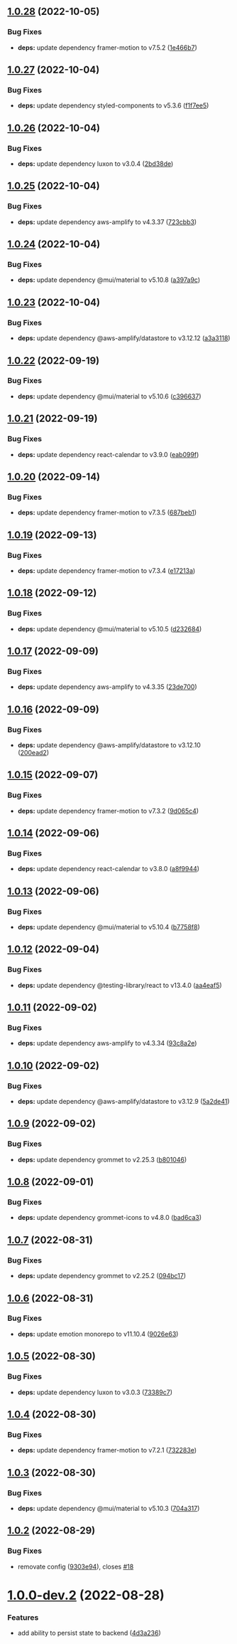 ## [1.0.28](https://github.com/OffendingCommit/jellyplan/compare/v1.0.27...v1.0.28) (2022-10-05)


### Bug Fixes

* **deps:** update dependency framer-motion to v7.5.2 ([1e466b7](https://github.com/OffendingCommit/jellyplan/commit/1e466b7e12ccb3003975a1a56b951c197696ffc1))

## [1.0.27](https://github.com/OffendingCommit/jellyplan/compare/v1.0.26...v1.0.27) (2022-10-04)


### Bug Fixes

* **deps:** update dependency styled-components to v5.3.6 ([f1f7ee5](https://github.com/OffendingCommit/jellyplan/commit/f1f7ee5f1cdadbfb77ad0ae023ac966db631d2b9))

## [1.0.26](https://github.com/OffendingCommit/jellyplan/compare/v1.0.25...v1.0.26) (2022-10-04)


### Bug Fixes

* **deps:** update dependency luxon to v3.0.4 ([2bd38de](https://github.com/OffendingCommit/jellyplan/commit/2bd38dec7851212a43bbd2da8151fc9945b16004))

## [1.0.25](https://github.com/OffendingCommit/jellyplan/compare/v1.0.24...v1.0.25) (2022-10-04)


### Bug Fixes

* **deps:** update dependency aws-amplify to v4.3.37 ([723cbb3](https://github.com/OffendingCommit/jellyplan/commit/723cbb3b2bea482e7a12e744d9ed3593900799fb))

## [1.0.24](https://github.com/OffendingCommit/jellyplan/compare/v1.0.23...v1.0.24) (2022-10-04)


### Bug Fixes

* **deps:** update dependency @mui/material to v5.10.8 ([a397a9c](https://github.com/OffendingCommit/jellyplan/commit/a397a9ceddbed1a07988f337530bb3ca779c9727))

## [1.0.23](https://github.com/OffendingCommit/jellyplan/compare/v1.0.22...v1.0.23) (2022-10-04)


### Bug Fixes

* **deps:** update dependency @aws-amplify/datastore to v3.12.12 ([a3a3118](https://github.com/OffendingCommit/jellyplan/commit/a3a31180601da43a6a4d2e40e3a840b0c158db95))

## [1.0.22](https://github.com/OffendingCommit/jellyplan/compare/v1.0.21...v1.0.22) (2022-09-19)


### Bug Fixes

* **deps:** update dependency @mui/material to v5.10.6 ([c396637](https://github.com/OffendingCommit/jellyplan/commit/c396637ac88ad2fecc56046978e2e2abf19e2bcb))

## [1.0.21](https://github.com/OffendingCommit/jellyplan/compare/v1.0.20...v1.0.21) (2022-09-19)


### Bug Fixes

* **deps:** update dependency react-calendar to v3.9.0 ([eab099f](https://github.com/OffendingCommit/jellyplan/commit/eab099fd21c071051affc8b378b91cad331c3600))

## [1.0.20](https://github.com/OffendingCommit/jellyplan/compare/v1.0.19...v1.0.20) (2022-09-14)


### Bug Fixes

* **deps:** update dependency framer-motion to v7.3.5 ([687beb1](https://github.com/OffendingCommit/jellyplan/commit/687beb15e7a98652185295d32fa3e035114d781b))

## [1.0.19](https://github.com/OffendingCommit/jellyplan/compare/v1.0.18...v1.0.19) (2022-09-13)


### Bug Fixes

* **deps:** update dependency framer-motion to v7.3.4 ([e17213a](https://github.com/OffendingCommit/jellyplan/commit/e17213accbb57a86cd93b0931a031b8f9cadddd9))

## [1.0.18](https://github.com/OffendingCommit/jellyplan/compare/v1.0.17...v1.0.18) (2022-09-12)


### Bug Fixes

* **deps:** update dependency @mui/material to v5.10.5 ([d232684](https://github.com/OffendingCommit/jellyplan/commit/d232684d4988a3af497befd486df5beb202838a5))

## [1.0.17](https://github.com/OffendingCommit/jellyplan/compare/v1.0.16...v1.0.17) (2022-09-09)


### Bug Fixes

* **deps:** update dependency aws-amplify to v4.3.35 ([23de700](https://github.com/OffendingCommit/jellyplan/commit/23de7006a1e0c44531a404a676de41e983d63755))

## [1.0.16](https://github.com/OffendingCommit/jellyplan/compare/v1.0.15...v1.0.16) (2022-09-09)


### Bug Fixes

* **deps:** update dependency @aws-amplify/datastore to v3.12.10 ([200ead2](https://github.com/OffendingCommit/jellyplan/commit/200ead2b96d4ac8b57f93ed61d6e02d735b46ec4))

## [1.0.15](https://github.com/OffendingCommit/jellyplan/compare/v1.0.14...v1.0.15) (2022-09-07)


### Bug Fixes

* **deps:** update dependency framer-motion to v7.3.2 ([9d065c4](https://github.com/OffendingCommit/jellyplan/commit/9d065c462ab62579ff7f54b14f64df97fd010282))

## [1.0.14](https://github.com/OffendingCommit/jellyplan/compare/v1.0.13...v1.0.14) (2022-09-06)


### Bug Fixes

* **deps:** update dependency react-calendar to v3.8.0 ([a8f9944](https://github.com/OffendingCommit/jellyplan/commit/a8f9944b3725fe8c17d2d60b34cddab57905efb6))

## [1.0.13](https://github.com/OffendingCommit/jellyplan/compare/v1.0.12...v1.0.13) (2022-09-06)


### Bug Fixes

* **deps:** update dependency @mui/material to v5.10.4 ([b7758f8](https://github.com/OffendingCommit/jellyplan/commit/b7758f8fabd9e7fcc241e509cf20d484af98d2b3))

## [1.0.12](https://github.com/OffendingCommit/jellyplan/compare/v1.0.11...v1.0.12) (2022-09-04)


### Bug Fixes

* **deps:** update dependency @testing-library/react to v13.4.0 ([aa4eaf5](https://github.com/OffendingCommit/jellyplan/commit/aa4eaf5008cbec396a882e7f0d40f5e095b8ae03))

## [1.0.11](https://github.com/OffendingCommit/mealcal/compare/v1.0.10...v1.0.11) (2022-09-02)


### Bug Fixes

* **deps:** update dependency aws-amplify to v4.3.34 ([93c8a2e](https://github.com/OffendingCommit/mealcal/commit/93c8a2e737657fd7470280eeabd5fbcfd6a0160f))

## [1.0.10](https://github.com/OffendingCommit/mealcal/compare/v1.0.9...v1.0.10) (2022-09-02)


### Bug Fixes

* **deps:** update dependency @aws-amplify/datastore to v3.12.9 ([5a2de41](https://github.com/OffendingCommit/mealcal/commit/5a2de414468fd1ef67f8d107453c44e6d00dd74f))

## [1.0.9](https://github.com/OffendingCommit/mealcal/compare/v1.0.8...v1.0.9) (2022-09-02)


### Bug Fixes

* **deps:** update dependency grommet to v2.25.3 ([b801046](https://github.com/OffendingCommit/mealcal/commit/b80104672e7fd8082f987d3bebcd703555e148e9))

## [1.0.8](https://github.com/OffendingCommit/mealcal/compare/v1.0.7...v1.0.8) (2022-09-01)


### Bug Fixes

* **deps:** update dependency grommet-icons to v4.8.0 ([bad6ca3](https://github.com/OffendingCommit/mealcal/commit/bad6ca34bf9ddc5e51bb1ee0b1c200617eda6125))

## [1.0.7](https://github.com/OffendingCommit/mealcal/compare/v1.0.6...v1.0.7) (2022-08-31)


### Bug Fixes

* **deps:** update dependency grommet to v2.25.2 ([094bc17](https://github.com/OffendingCommit/mealcal/commit/094bc172b3a75ebf499d5154ca7288ca09b5f5ea))

## [1.0.6](https://github.com/OffendingCommit/mealcal/compare/v1.0.5...v1.0.6) (2022-08-31)


### Bug Fixes

* **deps:** update emotion monorepo to v11.10.4 ([9026e63](https://github.com/OffendingCommit/mealcal/commit/9026e639b3c4ca0b129c4212dca3c32ebc3d80b6))

## [1.0.5](https://github.com/OffendingCommit/mealcal/compare/v1.0.4...v1.0.5) (2022-08-30)


### Bug Fixes

* **deps:** update dependency luxon to v3.0.3 ([73389c7](https://github.com/OffendingCommit/mealcal/commit/73389c74f96e8a63ff4cd5838410970b99512d03))

## [1.0.4](https://github.com/OffendingCommit/mealcal/compare/v1.0.3...v1.0.4) (2022-08-30)


### Bug Fixes

* **deps:** update dependency framer-motion to v7.2.1 ([732283e](https://github.com/OffendingCommit/mealcal/commit/732283e17c095c3f1beb2c22a088cecda7e30dbf))

## [1.0.3](https://github.com/OffendingCommit/mealcal/compare/v1.0.2...v1.0.3) (2022-08-30)


### Bug Fixes

* **deps:** update dependency @mui/material to v5.10.3 ([704a317](https://github.com/OffendingCommit/mealcal/commit/704a3170ed2541201c65107d4f40f2ccc1c5d3d7))

## [1.0.2](https://github.com/OffendingCommit/mealcal/compare/v1.0.1...v1.0.2) (2022-08-29)


### Bug Fixes

* removate config  ([9303e94](https://github.com/OffendingCommit/mealcal/commit/9303e9462b6fe0aa43f554542b4677b0c45e5d81)), closes [#18](https://github.com/OffendingCommit/mealcal/issues/18)

# [1.0.0-dev.2](https://github.com/OffendingCommit/mealcal/compare/v1.0.0-dev.1...v1.0.0-dev.2) (2022-08-28)


### Features

* add ability to persist state to backend ([4d3a236](https://github.com/OffendingCommit/mealcal/commit/4d3a236dd9eb066c6b93ee0d4f48440d386383d6))
